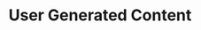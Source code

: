 ---
# This topic lives at
# https://digital.gov/topics/user-generated-content

slug: "user-generated-content"

# Topic Title
title: "User Generated Content"

# description — keep it short and clear
summary: ""


# Weight
weight: 1

# For more information on managing topics,
# see https://github.com/GSA/digitalgov.gov/wiki
---